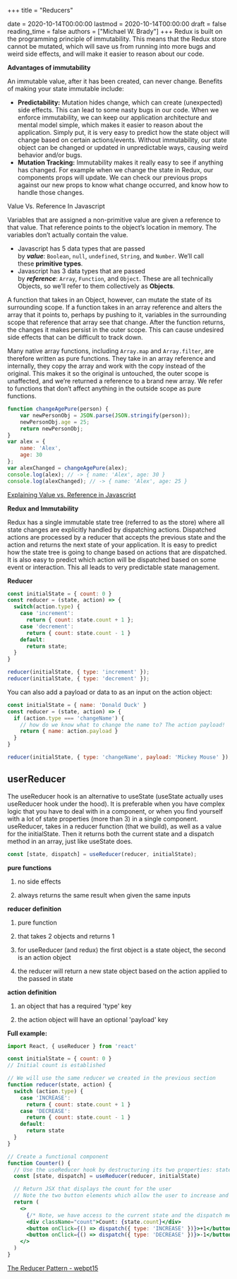 +++
title = "Reducers"

date = 2020-10-14T00:00:00
lastmod = 2020-10-14T00:00:00
draft = false
reading_time = false
authors = ["Michael W. Brady"]
+++
Redux is built on the programming principle of immutability. This means  that the Redux store cannot be mutated, which will save us from running into more bugs and weird side effects, and will make it easier to reason about our code. 

**Advantages of immutability**

An immutable value, after it has been created, can never change. Benefits of making your state immutable include:

- **Predictability:** Mutation hides change, which can create (unexpected) side effects. This can lead to some nasty bugs in our code. When we enforce immutability, we can keep our application architecture and mental model simple, which makes it easier to reason about the application. Simply put, it is very easy to predict how the state object will change based on certain actions/events. Without immutability, our state object can be changed or updated in unpredictable ways, causing weird behavior and/or bugs.
- **Mutation Tracking:** Immutability makes it really easy to see if anything has changed. For example when we change the state in Redux, our components props will update. We can check our previous props against our new props to know what change occurred, and know how to handle those changes.

Value Vs. Reference In Javascript

Variables that are assigned a non-primitive value are given a reference to that value. That reference points to the object’s location in memory. The variables don’t actually contain the value.

- Javascript has 5 data types that are passed by ***value***: `Boolean`, `null`, `undefined`, `String`, and `Number`. We’ll call these **primitive types**.
- Javascript has 3 data types that are passed by ***reference***: `Array`, `Function`, and `Object`. These are all technically Objects, so we’ll refer to them collectively as **Objects**.

A function that takes in an Object, however, can mutate the state of its surrounding scope. If a function takes in an array reference and alters the array that it points to, perhaps by pushing to it, variables in the surrounding scope that reference that array see that change. After the function returns, the changes it makes persist in the outer scope. This can cause undesired side effects that can be difficult to track down.

Many native array functions, including `Array.map` and `Array.filter`, are therefore written as pure functions. They take in an array reference and internally, they copy the array and work with the copy instead of the original. This makes it so the original is untouched, the outer scope is unaffected, and we’re returned a reference to a brand new array. We refer to functions that don’t affect anything in the outside scope as pure functions.

```jsx
function changeAgePure(person) {
    var newPersonObj = JSON.parse(JSON.stringify(person));
    newPersonObj.age = 25;
    return newPersonObj;
}
var alex = {
    name: 'Alex',
    age: 30
};
var alexChanged = changeAgePure(alex);
console.log(alex); // -> { name: 'Alex', age: 30 }
console.log(alexChanged); // -> { name: 'Alex', age: 25 }
```

[Explaining Value vs. Reference in Javascript](https://codeburst.io/explaining-value-vs-reference-in-javascript-647a975e12a0)

**Redux and Immutability**

Redux has a single immutable state tree (referred to as the store) where all state changes are explicitly handled by dispatching actions. Dispatched actions are processed by a reducer that accepts the previous state and the action and returns the next state of your application. It is easy to predict how the state tree is going to change based on actions that are dispatched. It is also easy to predict which action will be dispatched based on some event or interaction. This all leads to very predictable state management.

**Reducer**

```jsx
const initialState = { count: 0 }
const reducer = (state, action) => {
  switch(action.type) {
    case 'increment':
      return { count: state.count + 1 };
    case 'decrement':
      return { count: state.count - 1 }
    default:
      return state;
  }
}

reducer(initialState, { type: 'increment' });
reducer(initialState, { type: 'decrement' });
```

You can also add a payload or data to as an input on the action object:

```jsx
const initialState = { name: 'Donald Duck' }
const reducer = (state, action) => {
  if (action.type === 'changeName') {
    // how do we know what to change the name to? The action payload!
    return { name: action.payload }
  }
}

reducer(initialState, { type: 'changeName', payload: 'Mickey Mouse' });
```

## userReducer

The useReducer hook is an alternative to useState (useState actually uses useReducer hook under the hood). It is preferable when you have complex logic that you have to deal with in a component, or when you find yourself with a lot of state properties (more than 3) in a single component. useReducer, takes in a reducer function (that we build), as well as a value for the initialState. Then it returns both the current state and a dispatch method in an array, just like useState does.

```jsx
const [state, dispatch] = useReducer(reducer, initialState);
```

**pure functions**

1. no side effects

2. always returns the same result when given the same inputs

**reducer definition**

1. pure function

2. that takes 2 objects and returns 1

3. for useReducer (and redux) the first object is a state object, the second is an action object

4. the reducer will return a new state object based on the action applied to the passed in state

**action definition**

1. an object that has a required 'type' key

2. the action object will have an optional 'payload' key

**Full example:**

```jsx
import React, { useReducer } from 'react'

const initialState = { count: 0 }
// Initial count is established

// We will use the same reducer we created in the previous section
function reducer(state, action) {
  switch (action.type) {
    case 'INCREASE':
      return { count: state.count + 1 }
    case 'DECREASE':
      return { count: state.count - 1 }
    default:
      return state
  }
}

// Create a functional component
function Counter() {
  // Use the useReducer hook by destructuring its two properties: state, and dispatch and pass in the reducer and the initialState to the useReducer function
  const [state, dispatch] = useReducer(reducer, initialState)

  // Return JSX that displays the count for the user
  // Note the two button elements which allow the user to increase and decrease the count.  Each of them contains an onClick event that dispatches the desired action object, with its given type.  Each action, when fired, is dispatched to the reducer and the appropriate logic is applied.
  return (
    <>
      {/* Note, we have access to the current state and the dispatch method from the useReducer hook, so we can utilize them to display the count as well as couple the dispatching of the actions from the appropriate buttons.*/}
      <div className="count">Count: {state.count}</div>
      <button onClick={() => dispatch({ type: 'INCREASE' })}>+1</button>
      <button onClick={() => dispatch({ type: 'DECREASE' })}>-1</button>
    </>
  )
}
```

[The Reducer Pattern - webpt15](https://codesandbox.io/s/the-reducer-pattern-webpt15-se2pk)